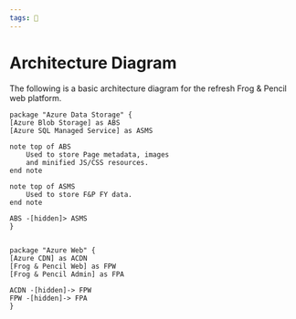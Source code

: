 ```yaml
---
tags: 🐸
---
```


# Architecture Diagram

The following is a basic architecture diagram for the refresh Frog & Pencil web platform.

```plantuml
package "Azure Data Storage" {
[Azure Blob Storage] as ABS
[Azure SQL Managed Service] as ASMS

note top of ABS
	Used to store Page metadata, images
	and minified JS/CSS resources.
end note

note top of ASMS
	Used to store F&P FY data.
end note

ABS -[hidden]> ASMS
}


package "Azure Web" {
[Azure CDN] as ACDN
[Frog & Pencil Web] as FPW
[Frog & Pencil Admin] as FPA

ACDN -[hidden]-> FPW
FPW -[hidden]-> FPA
}
```
